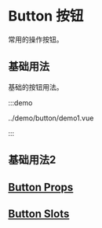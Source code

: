 # Button 按钮

常用的操作按钮。

## 基础用法

基础的按钮用法。

:::demo

../demo/button/demo1.vue

:::

## 基础用法2

## [Button Props](../api/interfaces/Button.ButtonProps.md)

## [Button Slots](../api/interfaces/Button.ButtonSlots.md)
